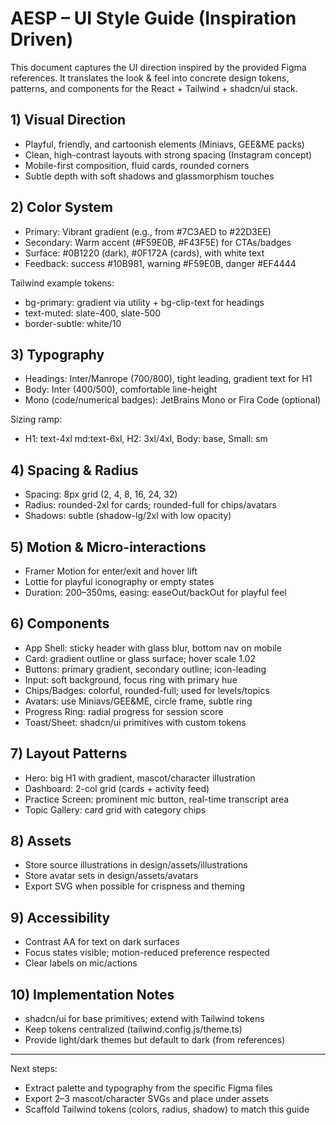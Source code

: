 # AESP – UI Style Guide (Inspiration Driven)

This document captures the UI direction inspired by the provided Figma references. It translates the look & feel into concrete design tokens, patterns, and components for the React + Tailwind + shadcn/ui stack.

## 1) Visual Direction

- Playful, friendly, and cartoonish elements (Miniavs, GEE&ME packs)
- Clean, high-contrast layouts with strong spacing (Instagram concept)
- Mobile-first composition, fluid cards, rounded corners
- Subtle depth with soft shadows and glassmorphism touches

## 2) Color System

- Primary: Vibrant gradient (e.g., from #7C3AED to #22D3EE)
- Secondary: Warm accent (#F59E0B, #F43F5E) for CTAs/badges
- Surface: #0B1220 (dark), #0F172A (cards), with white text
- Feedback: success #10B981, warning #F59E0B, danger #EF4444

Tailwind example tokens:

- bg-primary: gradient via utility + bg-clip-text for headings
- text-muted: slate-400, slate-500
- border-subtle: white/10

## 3) Typography

- Headings: Inter/Manrope (700/800), tight leading, gradient text for H1
- Body: Inter (400/500), comfortable line-height
- Mono (code/numerical badges): JetBrains Mono or Fira Code (optional)

Sizing ramp:

- H1: text-4xl md:text-6xl, H2: 3xl/4xl, Body: base, Small: sm

## 4) Spacing & Radius

- Spacing: 8px grid (2, 4, 8, 16, 24, 32)
- Radius: rounded-2xl for cards; rounded-full for chips/avatars
- Shadows: subtle (shadow-lg/2xl with low opacity)

## 5) Motion & Micro-interactions

- Framer Motion for enter/exit and hover lift
- Lottie for playful iconography or empty states
- Duration: 200–350ms, easing: easeOut/backOut for playful feel

## 6) Components

- App Shell: sticky header with glass blur, bottom nav on mobile
- Card: gradient outline or glass surface; hover scale 1.02
- Buttons: primary gradient, secondary outline; icon-leading
- Input: soft background, focus ring with primary hue
- Chips/Badges: colorful, rounded-full; used for levels/topics
- Avatars: use Miniavs/GEE&ME, circle frame, subtle ring
- Progress Ring: radial progress for session score
- Toast/Sheet: shadcn/ui primitives with custom tokens

## 7) Layout Patterns

- Hero: big H1 with gradient, mascot/character illustration
- Dashboard: 2-col grid (cards + activity feed)
- Practice Screen: prominent mic button, real-time transcript area
- Topic Gallery: card grid with category chips

## 8) Assets

- Store source illustrations in design/assets/illustrations
- Store avatar sets in design/assets/avatars
- Export SVG when possible for crispness and theming

## 9) Accessibility

- Contrast AA for text on dark surfaces
- Focus states visible; motion-reduced preference respected
- Clear labels on mic/actions

## 10) Implementation Notes

- shadcn/ui for base primitives; extend with Tailwind tokens
- Keep tokens centralized (tailwind.config.js/theme.ts)
- Provide light/dark themes but default to dark (from references)

---

Next steps:

- Extract palette and typography from the specific Figma files
- Export 2–3 mascot/character SVGs and place under assets
- Scaffold Tailwind tokens (colors, radius, shadow) to match this guide
